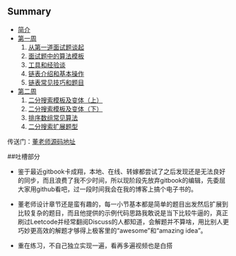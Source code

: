 ## Summary

* [简介](README.md)
* [第一周](chapter1/README.md)
   1. [从第一道面试题谈起](chapter1/1_1.md)
   2. [面试题中的算法模板](chapter1/1_2.md)
   3. [工具和经验谈](chapter1/1_3.md)
   4. [链表介绍和基本操作](chapter1/1_4.md)
   5. [链表常见技巧和题目](chapter1/1_5.md)
* [第二周](chapter/README.md)
   1. [二分搜索模板及变体（上）](chapter2/2_1.md)
   2. [二分搜索模板及变体（下）](chapter2/2_2.md)
   3. [排序数组常见算法](chapter2/2_3.md)
   4. [二分搜索扩展题型](chapter2/2_4.md)


传送门：[董老师源码地址](https://github.com/dongfeiwww/boolan)


##吐槽部分

- 鉴于最近gitbook卡成翔，本地、在线、转嫁都尝试了之后发现还是无法良好的同步，而且浪费了我不少时间，所以现阶段先放弃gitbook的编辑，先委屈大家用github看吧，过一段时间我会在我的博客上搞个电子书的。

- 董老师设计章节还是蛮有趣的，每一小节基本都是简单的题目出发然后扩展到比较复杂的题目，而且他提供的示例代码思路我敢说是当下比较牛逼的，真正刷过Leetcode并经常翻阅Discuss的人都知道，会解题并不算啥，用比别人更巧妙更高效的解题才够得上极客里的“awesome”和“amazing idea”。  

- 重在练习，不自己独立实现一遍，看再多遍视频也是白搭

